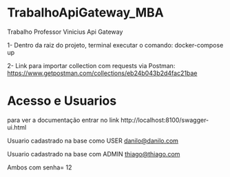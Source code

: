 # TrabalhoApiGateway_MBA
Trabalho Professor Vinicius Api Gateway 

1- Dentro da raiz do projeto, terminal executar o comando: docker-compose up

2- Link para importar collection com requests via Postman: https://www.getpostman.com/collections/eb24b043b2d4fac21bae


# Acesso e Usuarios
para ver a documentação entrar no link http://localhost:8100/swagger-ui.html

Usuario cadastrado na base como USER danilo@danilo.com

Usuario cadastrado na base com ADMIN thiago@thiago.com

Ambos com senha= 12

